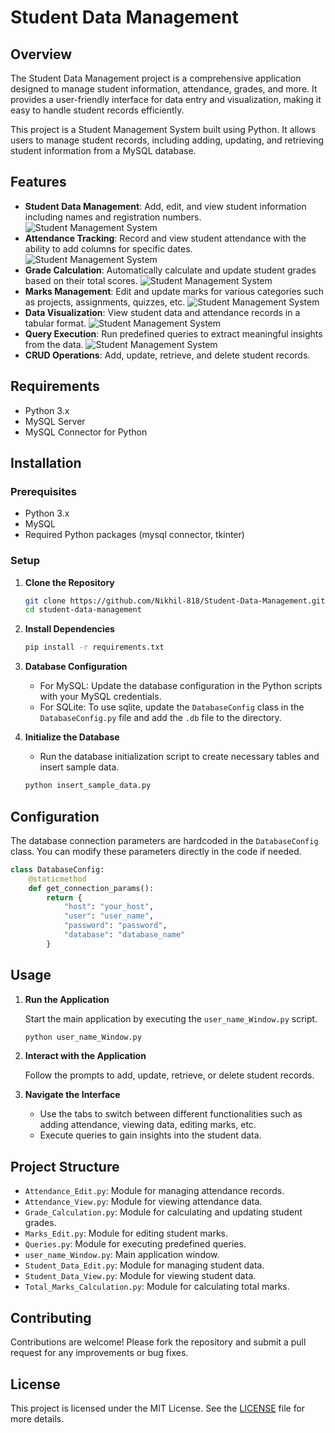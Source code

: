 # Student Data Management

## Overview

The Student Data Management project is a comprehensive application designed to manage student information, attendance,
grades, and more. It provides a user-friendly interface for data entry and visualization, making it easy to handle
student records efficiently.

This project is a Student Management System built using Python. It allows users to manage student records, including
adding, updating, and retrieving student information from a MySQL database.

## Features

- **Student Data Management**: Add, edit, and view student information including names and registration numbers.
   ![Student Management System](/assets/view_student_data.png)
- **Attendance Tracking**: Record and view student attendance with the ability to add columns for specific dates.
   ![Student Management System](/assets/add_attendance.png)
- **Grade Calculation**: Automatically calculate and update student grades based on their total scores.
   ![Student Management System](/assets/add_marks.png)
- **Marks Management**: Edit and update marks for various categories such as projects, assignments, quizzes, etc.
   ![Student Management System](/assets/add_student_data.png)
- **Data Visualization**: View student data and attendance records in a tabular format.
   ![Student Management System](/assets/view_attendance.png)
- **Query Execution**: Run predefined queries to extract meaningful insights from the data. 
   ![Student Management System](/assets/queries.png)
- **CRUD Operations**: Add, update, retrieve, and delete student records.

## Requirements

- Python 3.x
- MySQL Server
- MySQL Connector for Python

## Installation

### Prerequisites

- Python 3.x
- MySQL
- Required Python packages (mysql connector, tkinter)

### Setup

1. **Clone the Repository**

   ```bash
   git clone https://github.com/Nikhil-818/Student-Data-Management.git
   cd student-data-management
   ```

2. **Install Dependencies**

   ```bash
   pip install -r requirements.txt
   ```

3. **Database Configuration**

    - For MySQL: Update the database configuration in the Python scripts with your MySQL credentials.
    - For SQLite: To use sqlite, update the `DatabaseConfig` class in the `DatabaseConfig.py` file and add the `.db` file to the directory.

4. **Initialize the Database**

    - Run the database initialization script to create necessary tables and insert sample data.

   ```bash
   python insert_sample_data.py
   ```

## Configuration

The database connection parameters are hardcoded in the `DatabaseConfig` class. You can modify these parameters directly
in the code if needed.

```python
class DatabaseConfig:
    @staticmethod
    def get_connection_params():
        return {
            "host": "your_host",
            "user": "user_name",
            "password": "password",
            "database": "database_name"
        }
```

## Usage

1. **Run the Application**

   Start the main application by executing the `user_name_Window.py` script.

   ```bash
   python user_name_Window.py
   ```

2. **Interact with the Application**

   Follow the prompts to add, update, retrieve, or delete student records.

3. **Navigate the Interface**

    - Use the tabs to switch between different functionalities such as adding attendance, viewing data, editing marks,
      etc.
    - Execute queries to gain insights into the student data.

## Project Structure

- `Attendance_Edit.py`: Module for managing attendance records.
- `Attendance_View.py`: Module for viewing attendance data.
- `Grade_Calculation.py`: Module for calculating and updating student grades.
- `Marks_Edit.py`: Module for editing student marks.
- `Queries.py`: Module for executing predefined queries.
- `user_name_Window.py`: Main application window.
- `Student_Data_Edit.py`: Module for managing student data.
- `Student_Data_View.py`: Module for viewing student data.
- `Total_Marks_Calculation.py`: Module for calculating total marks.

## Contributing

Contributions are welcome! Please fork the repository and submit a pull request for any improvements or bug fixes.

## License

This project is licensed under the MIT License. See the [LICENSE](LICENSE) file for more details.